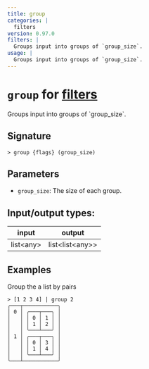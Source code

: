 ```yaml
---
title: group
categories: |
  filters
version: 0.97.0
filters: |
  Groups input into groups of `group_size`.
usage: |
  Groups input into groups of `group_size`.
---
```

<!-- This file is automatically generated. Please edit the command in https://github.com/nushell/nushell instead. -->

# `group` for [filters](/commands/categories/filters.md)

<div class='command-title'>Groups input into groups of `group_size`.</div>

## Signature

```> group {flags} (group_size)```

## Parameters

 -  `group_size`: The size of each group.


## Input/output types:

| input     | output          |
| --------- | --------------- |
| list\<any\> | list\<list\<any\>\> |

## Examples

Group the a list by pairs
```nu
> [1 2 3 4] | group 2
╭───┬───────────╮
│ 0 │ ╭───┬───╮ │
│   │ │ 0 │ 1 │ │
│   │ │ 1 │ 2 │ │
│   │ ╰───┴───╯ │
│ 1 │ ╭───┬───╮ │
│   │ │ 0 │ 3 │ │
│   │ │ 1 │ 4 │ │
│   │ ╰───┴───╯ │
╰───┴───────────╯

```
